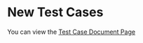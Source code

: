 # New Test Cases #

You can view the [Test Case Document
Page](https://docs.google.com/spreadsheets/d/11epCYsKwr7PHMccJ8bpH70QSYVTmGyIzYN6uoo3kDb4/edit?usp=sharing)
